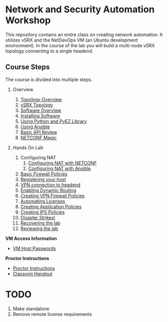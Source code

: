 Network and Security Automation Workshop
========================================

This repository contains an entire class on creating network automation. It utilizes vSRX and the NetDevOps VM (an Ubuntu development environment). In the course of the lab you will build a multi-node vSRX topology connecting to a single headend.

Course Steps
------------

The course is divided into multiple steps.

1.	Overview

	1.	[Topology Overview](https://github.com/JNPRAutomate/JNPRAutomateDemo-Class/blob/master/docs/topologyoverview.md)
	2.	[vSRX Topology](https://github.com/JNPRAutomate/JNPRAutomateDemo-Class/blob/master/docs/vsrxconfiguration.md)
	3.	[Software Overview](https://github.com/JNPRAutomate/JNPRAutomateDemo-Class/blob/master/docs/softwareoverview.md)
	4.	[Installing Software](https://github.com/JNPRAutomate/JNPRAutomateDemo-Class/blob/master/docs/installingsoftware.md)
	5.	[Using Python and PyEZ Library](https://github.com/JNPRAutomate/JNPRAutomateDemo-Class/blob/master/docs/usingpyezlibrary.md)
	6.	[Using Ansible](https://github.com/JNPRAutomate/JNPRAutomateDemo-Class/blob/master/docs/usingansible.md)
	7.	[Basic API Review](https://github.com/JNPRAutomate/JNPRAutomateDemo-Class/blob/master/docs/basicapireview.md)
	8.	[NETCONF Magic](https://github.com/JNPRAutomate/JNPRAutomateDemo-Class/blob/master/docs/netconfmagic.md)

2.	Hands On Lab

	1.	Configuring NAT
		1.	[Configuring NAT with NETCONF](https://github.com/JNPRAutomate/JNPRAutomateDemo-Class/blob/master/docs/configuringnat.md)
		2.	[Configuring NAT with Ansible](https://github.com/JNPRAutomate/JNPRAutomateDemo-Class/blob/master/docs/configuringnatwansible.md)
	2.	[Basic Firewall Policies](https://github.com/JNPRAutomate/JNPRAutomateDemo-Class/blob/master/docs/basicfwpolicies.md)
	3.	[Registering your host](https://github.com/JNPRAutomate/JNPRAutomateDemo-Class/blob/master/docs/registeringyourhost.md)
	4.	[VPN connection to headend](https://github.com/JNPRAutomate/JNPRAutomateDemo-Class/blob/master/docs/vpnconnectiontoheadend.md)
	5.	[Enabling Dynamic Routing](https://github.com/JNPRAutomate/JNPRAutomateDemo-Class/blob/master/docs/enablingdynamicrouting.md)
	6.	[Creating VPN Firewall Policies](https://github.com/JNPRAutomate/JNPRAutomateDemo-Class/blob/master/docs/creatingfwpolicies.md)
	7.	[Automating Licenses](https://github.com/JNPRAutomate/JNPRAutomateDemo-Class/blob/master/docs/automatinglicense.md)
	8.	[Creating Application Policies](https://github.com/JNPRAutomate/JNPRAutomateDemo-Class/blob/master/docs/creatingapppolicies.md)
	9.	[Creating IPS Policies](https://github.com/JNPRAutomate/JNPRAutomateDemo-Class/blob/master/docs/creatingipspolicies.md)
	10.	[Disaster Strikes!](https://github.com/JNPRAutomate/JNPRAutomateDemo-Class/blob/master/docs/disasterstrikes.md)
	11.	[Recovering the lab](https://github.com/JNPRAutomate/JNPRAutomateDemo-Class/blob/master/docs/recoveringthelab.md)
	12.	[Reviewing the lab](https://github.com/JNPRAutomate/JNPRAutomateDemo-Class/blob/master/docs/reviewingthelab.md)

**VM Access Information**

-	[VM Host Passwords](https://github.com/JNPRAutomate/JNPRAutomateDemo-Class/blob/master/docs/vmpasswords.md)

**Proctor Instructions**

-	[Proctor Instructions](https://github.com/JNPRAutomate/JNPRAutomateDemo-Class/blob/master/docs/proctorconfiguration.md)
- [Classrom Handout](https://github.com/JNPRAutomate/JNPRAutomateDemo-Class/tree/master/handouts)


TODO
====

1.	Make standalone
2.	Remove remote license requirements
